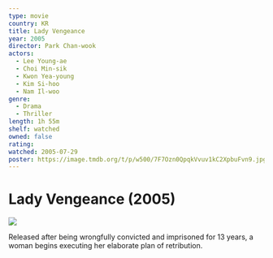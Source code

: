 ```yaml
---
type: movie
country: KR
title: Lady Vengeance
year: 2005
director: Park Chan-wook
actors:
  - Lee Young-ae
  - Choi Min-sik
  - Kwon Yea-young
  - Kim Si-hoo
  - Nam Il-woo
genre:
  - Drama
  - Thriller
length: 1h 55m
shelf: watched
owned: false
rating:
watched: 2005-07-29
poster: https://image.tmdb.org/t/p/w500/7F7Ozn0QpqkVvuv1kC2XpbuFvn9.jpg
---
```


# Lady Vengeance (2005)

![](https://image.tmdb.org/t/p/w500/7F7Ozn0QpqkVvuv1kC2XpbuFvn9.jpg)

Released after being wrongfully convicted and imprisoned for 13 years, a woman begins executing her elaborate plan of retribution.
